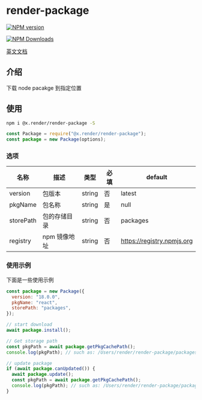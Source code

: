 # render-package

<p>
<a href="https://www.npmjs.com/package/@x.render/render-package" target="__blank"><img src="https://img.shields.io/npm/v/@x.render/render-package" alt="NPM version" /></a>

<a href="https://www.npmjs.com/package/@x.render/render-package" target="__blank"><img src="https://img.shields.io/npm/dm/%40x.render%2Frender-package" alt="NPM Downloads" /></a>

</p>

[英文文档](./README.md)

## 介绍

下载 node pacakge 到指定位置

## 使用

```sh
npm i @x.render/render-package -S
```

```javascript
const Package = require("@x.render/render-package");
const package = new Package(options);
```

### 选项

| 名称      | 描述         | 类型   | 必填 | default                    |
| --------- | ------------ | ------ | ---- | -------------------------- |
| version   | 包版本       | string | 否   | latest                     |
| pkgName   | 包名称       | string | 是   | null                       |
| storePath | 包的存储目录 | string | 否   | packages                   |
| registry  | npm 镜像地址 | string | 否   | https://registry.npmjs.org |

### 使用示例

下面是一些使用示例

```javascript
const package = new Package({
  version: "18.0.0",
  pkgName: "react",
  storePath: "packages",
});

// start download
await package.install();

// Get storage path
const pkgPath = await package.getPkgCachePath();
console.log(pkgPath); // such as: /Users/render/render-package/packages/react/_react@18.0.0@react

// update package
if (await package.canUpdated()) {
  await package.update();
  const pkgPath = await package.getPkgCachePath();
  console.log(pkgPath); // such as: /Users/render/render-package/packages/react/_react@18.2.0@react
}
```
